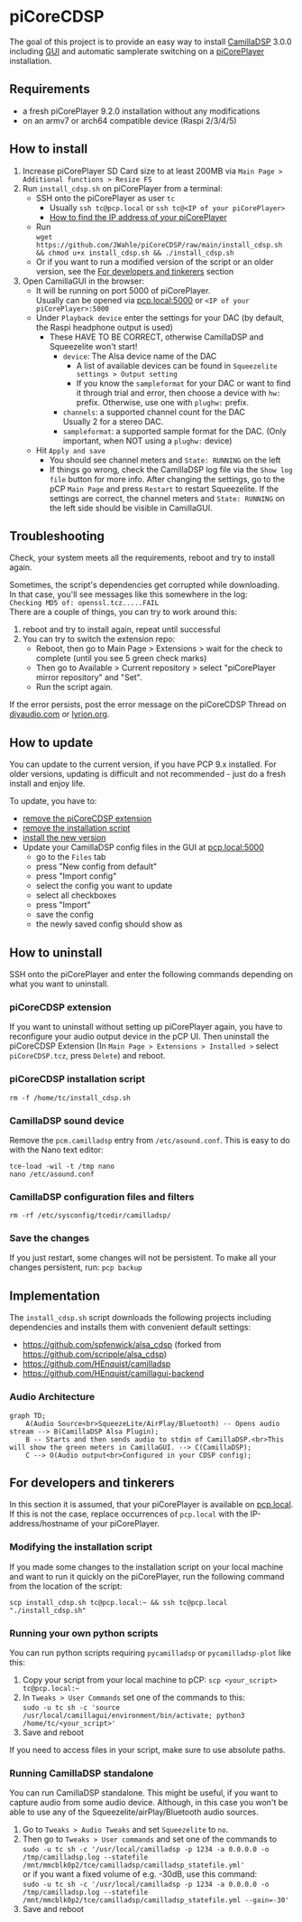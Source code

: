 # piCoreCDSP
The goal of this project is to provide an easy way to install [CamillaDSP](https://github.com/HEnquist/camilladsp) 3.0.0 including [GUI](https://github.com/HEnquist/camillagui-backend)
and automatic samplerate switching on a [piCorePlayer](https://www.picoreplayer.org/) installation.

## Requirements
- a fresh piCorePlayer 9.2.0 installation without any modifications
- on an armv7 or arch64 compatible device (Raspi 2/3/4/5)

## How to install
1. Increase piCorePlayer SD Card size to at least 200MB via `Main Page > Additional functions > Resize FS`
2. Run `install_cdsp.sh` on piCorePlayer from a terminal:
   - SSH onto the piCorePlayer as user `tc`
     - Usually `ssh tc@pcp.local` or `ssh tc@<IP of your piCorePlayer>`
     - [How to find the IP address of your piCorePlayer](https://docs.picoreplayer.org/how-to/determine_your_pcp_ip_address/)
   - Run  
     `wget https://github.com/JWahle/piCoreCDSP/raw/main/install_cdsp.sh && chmod u+x install_cdsp.sh && ./install_cdsp.sh`
   - Or if you want to run a modified version of the script or an older version, see the [For developers and tinkerers](#for-developers-and-tinkerers) section
3. Open CamillaGUI in the browser:
   - It will be running on port 5000 of piCorePlayer.  
     Usually can be opened via [pcp.local:5000](http://pcp.local:5000) or `<IP of your piCorePlayer>:5000`
   - Under `Playback device` enter the settings for your DAC (by default, the Raspi headphone output is used)
     - These HAVE TO BE CORRECT, otherwise CamillaDSP and Squeezelite won't start!
       - `device`: The Alsa device name of the DAC
         - A list of available devices can be found in `Squeezelite settings > Output setting`
         - If you know the `sampleformat` for your DAC or want to find it through trial and error,
           then choose a device with `hw:` prefix. Otherwise, use one with `plughw:` prefix.
       - `channels`: a supported channel count for the DAC  
         Usually 2 for a stereo DAC.
       - `sampleformat`: a supported sample format for the DAC. (Only important, when NOT using a `plughw:` device)
   - Hit `Apply and save`
     - You should see channel meters and `State: RUNNING` on the left
     - If things go wrong, check the CamillaDSP log file via the `Show log file` button for more info.
       After changing the settings, go to the pCP `Main Page` and press `Restart` to restart Squeezelite.
       If the settings are correct, the channel meters and `State: RUNNING` on the left side should be visible in CamillaGUI.

## Troubleshooting

Check, your system meets all the requirements, reboot and try to install again.

Sometimes, the script's dependencies get corrupted while downloading.  
In that case, you'll see messages like this somewhere in the log:  
`Checking MD5 of: openssl.tcz.....FAIL`  
There are a couple of things, you can try to work around this:
1. reboot and try to install again, repeat until successful
2. You can try to switch the extension repo:  
   - Reboot, then go to Main Page > Extensions > wait for the check to complete (until you see 5 green check marks)  
   - Then go to Available > Current repository > select "piCorePlayer mirror repository" and "Set".  
   - Run the script again.

If the error persists, post the error message on the piCoreCDSP Thread on
[diyaudio.com](https://www.diyaudio.com/community/threads/camilladsp-for-picoreplayer.402255/)
or [lyrion.org](https://forums.lyrion.org/forum/user-forums/linux-unix/1646681-camilladsp-for-picoreplayer).

## How to update
You can update to the current version, if you have PCP 9.x installed.
For older versions, updating is difficult and not recommended - just do a fresh install and enjoy life.

To update, you have to:
- [remove the piCoreCDSP extension](#picorecdsp-extension)
- [remove the installation script](#picorecdsp-installation-script)
- [install the new version](#how-to-install)
- Update your CamillaDSP config files in the GUI at [pcp.local:5000](http://pcp.local:5000)
  - go to the `Files` tab
  - press "New config from default"
  - press "Import config"
  - select the config you want to update
  - select all checkboxes
  - press "Import"
  - save the config
  - the newly saved config should show as 

## How to uninstall
SSH onto the piCorePlayer and enter the following commands depending on what you want to uninstall.

### piCoreCDSP extension
If you want to uninstall without setting up piCorePlayer again,
you have to reconfigure your audio output device in the pCP UI.
Then uninstall the piCoreCDSP Extension
(In `Main Page > Extensions > Installed >` select `piCoreCDSP.tcz`, press `Delete`)
and reboot.

### piCoreCDSP installation script
`rm -f /home/tc/install_cdsp.sh`

### CamillaDSP sound device
Remove the `pcm.camilladsp` entry from `/etc/asound.conf`.
This is easy to do with the Nano text editor:
```shell
tce-load -wil -t /tmp nano
nano /etc/asound.conf
```

### CamillaDSP configuration files and filters
`rm -rf /etc/sysconfig/tcedir/camilladsp/`

### Save the changes
If you just restart, some changes will not be persistent. To make all your changes persistent, run:
`pcp backup`

## Implementation
The `install_cdsp.sh` script downloads the following projects including dependencies
and installs them with convenient default settings:
- https://github.com/spfenwick/alsa_cdsp (forked from https://github.com/scripple/alsa_cdsp)
- https://github.com/HEnquist/camilladsp
- https://github.com/HEnquist/camillagui-backend

### Audio Architecture
```mermaid
graph TD;
    A(Audio Source<br>SqueezeLite/AirPlay/Bluetooth) -- Opens audio stream --> B(CamillaDSP Alsa Plugin);
    B -- Starts and then sends audio to stdin of CamillaDSP.<br>This will show the green meters in CamillaGUI. --> C(CamillaDSP);
    C --> O(Audio output<br>Configured in your CDSP config);
```

## For developers and tinkerers

In this section it is assumed, that your piCorePlayer is available on [pcp.local](http://pcp.local).
If this is not the case, replace occurrences of `pcp.local` with the IP-address/hostname of your piCorePlayer.

### Modifying the installation script
If you made some changes to the installation script on your local machine and want to run it quickly on the piCorePlayer, 
run the following command from the location of the script:  
```shell
scp install_cdsp.sh tc@pcp.local:~ && ssh tc@pcp.local "./install_cdsp.sh"
```

### Running your own python scripts
You can run python scripts requiring `pycamilladsp` or `pycamilladsp-plot` like this:
1. Copy your script from your local machine to pCP: `scp <your_script> tc@pcp.local:~`
2. In `Tweaks > User Commands` set one of the commands to this:  
   `sudo -u tc sh -c 'source /usr/local/camillagui/environment/bin/activate; python3 /home/tc/<your_script>'`
3. Save and reboot

If you need to access files in your script, make sure to use absolute paths.

### Running CamillaDSP standalone

You can run CamillaDSP standalone. This might be useful, if you want to capture audio from some audio device.
Although, in this case you won't be able to use any of the Squeezelite/airPlay/Bluetooth audio sources.

1. Go to `Tweaks > Audio Tweaks` and set `Squeezelite` to `no`.
2. Then go to `Tweaks > User commands` and set one of the commands to  
   `sudo -u tc sh -c '/usr/local/camilladsp -p 1234 -a 0.0.0.0 -o /tmp/camilladsp.log --statefile /mnt/mmcblk0p2/tce/camilladsp/camilladsp_statefile.yml'`  
   or if you want a fixed volume of e.g. -30dB, use this command:  
   `sudo -u tc sh -c '/usr/local/camilladsp -p 1234 -a 0.0.0.0 -o /tmp/camilladsp.log --statefile /mnt/mmcblk0p2/tce/camilladsp/camilladsp_statefile.yml --gain=-30'`
3. Save and reboot
